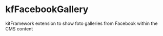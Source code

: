 kfFacebookGallery
=================

kitFramework extension to show foto galleries from Facebook within the CMS content
